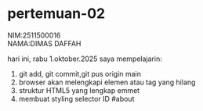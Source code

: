 # pertemuan-02
NIM:2511500016<br>
NAMA:DIMAS DAFFAH

hari ini, rabu 1.oktober.2025 saya mempelajarin:
<ol>
  <li>git add, git commit,git pus origin main</li>
  <li>browser akan melengkapi elemen atau tag yang hilang</li>
  <li>struktur HTML5 yang lengkap emmet</li>
  <li>membuat styling selector ID #about</li>
</ol>
